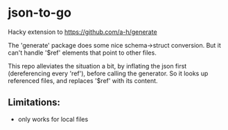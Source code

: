 # json-to-go
Hacky extension to https://github.com/a-h/generate

The 'generate' package does some nice schema->struct conversion. But it can't handle '$ref' elements that point to other files.

This repo alleviates the situation a bit, by inflating the json first (dereferencing every 'ref'), before calling the generator.
So it looks up referenced files, and replaces '$ref' with its content.

## Limitations:
- only works for local files
